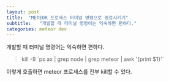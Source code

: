 ```yaml
---
layout: post
title:  "METEOR 프로세스 터미널 명령으로 종료시키기"
subtitle:   "개발할 때 터미널 명령어는 익숙하면 편하다."
categories: meteor dev
---
```


개발할 때 터미널 명령어는 익숙하면 편하다.

> kill -9 \`ps ax \| grep node \| grep meteor \| awk '{print $1}'\`

이렇게 호출하면 meteor 프로세스를 전부 kill할 수 있다.


